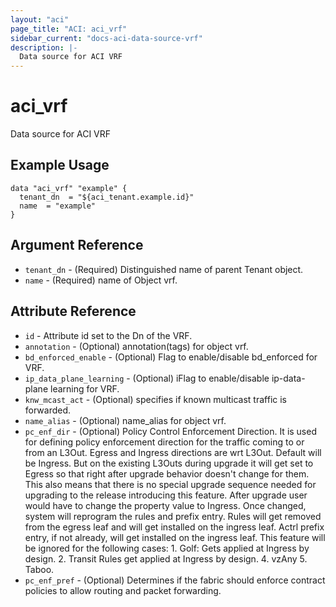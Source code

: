 ```yaml
---
layout: "aci"
page_title: "ACI: aci_vrf"
sidebar_current: "docs-aci-data-source-vrf"
description: |-
  Data source for ACI VRF
---
```


# aci_vrf #
Data source for ACI VRF

## Example Usage ##

```hcl
data "aci_vrf" "example" {
  tenant_dn  = "${aci_tenant.example.id}"
  name  = "example"
}
```
## Argument Reference ##
* `tenant_dn` - (Required) Distinguished name of parent Tenant object.
* `name` - (Required) name of Object vrf.



## Attribute Reference

* `id` - Attribute id set to the Dn of the VRF.
* `annotation` - (Optional) annotation(tags) for object vrf.
* `bd_enforced_enable` - (Optional) Flag to enable/disable bd_enforced for VRF.
* `ip_data_plane_learning` - (Optional) iFlag to enable/disable ip-data-plane learning for VRF.
* `knw_mcast_act` - (Optional) specifies if known multicast traffic is forwarded.
* `name_alias` - (Optional) name_alias for object vrf.
* `pc_enf_dir` - (Optional) Policy Control Enforcement Direction. It is used for defining policy enforcement direction for the traffic coming to or from an L3Out. Egress and Ingress directions are wrt L3Out. Default will be Ingress. But on the existing L3Outs during upgrade it will get set to Egress so that right after upgrade behavior doesn't change for them. This also means that there is no special upgrade sequence needed for upgrading to the release introducing this feature. After upgrade user would have to change the property value to Ingress. Once changed, system will reprogram the rules and prefix entry. Rules will get removed from the egress leaf and will get installed on the ingress leaf. Actrl prefix entry, if not already, will get installed on the ingress leaf. This feature will be ignored for the following cases: 1. Golf: Gets applied at Ingress by design. 2. Transit Rules get applied at Ingress by design. 4. vzAny 5. Taboo.
* `pc_enf_pref` - (Optional) Determines if the fabric should enforce contract policies to allow routing and packet forwarding.
